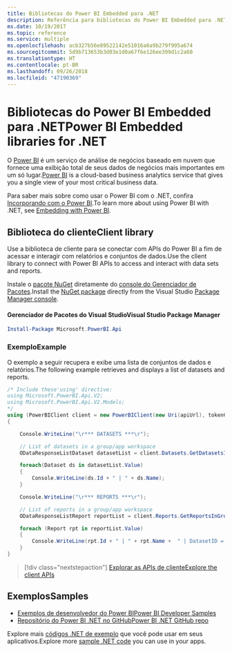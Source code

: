 ```yaml
---
title: Bibliotecas do Power BI Embedded para .NET
description: Referência para bibliotecas do Power BI Embedded para .NET
ms.date: 10/19/2017
ms.topic: reference
ms.service: multiple
ms.openlocfilehash: acb327b56e89522142e51016a6a9b279f995a674
ms.sourcegitcommit: 5d9b713653b3d03e1d0a67f6e126ee399d1c2a60
ms.translationtype: HT
ms.contentlocale: pt-BR
ms.lasthandoff: 09/26/2018
ms.locfileid: "47190369"
---
```

# <a name="power-bi-embedded-libraries-for-net"></a><span data-ttu-id="4865e-103">Bibliotecas do Power BI Embedded para .NET</span><span class="sxs-lookup"><span data-stu-id="4865e-103">Power BI Embedded libraries for .NET</span></span>

<span data-ttu-id="4865e-104">O [Power BI](https://powerbi.microsoft.com/) é um serviço de análise de negócios baseado em nuvem que fornece uma exibição total de seus dados de negócios mais importantes em um só lugar.</span><span class="sxs-lookup"><span data-stu-id="4865e-104">[Power BI](https://powerbi.microsoft.com/) is a cloud-based business analytics service that gives you a single view of your most critical business data.</span></span>

<span data-ttu-id="4865e-105">Para saber mais sobre como usar o Power BI com o .NET, confira [Incorporando com o Power BI](https://powerbi.microsoft.com/en-us/documentation/powerbi-developer-embedding/).</span><span class="sxs-lookup"><span data-stu-id="4865e-105">To learn more about using Power BI with .NET, see [Embedding with Power BI](https://powerbi.microsoft.com/en-us/documentation/powerbi-developer-embedding/).</span></span>

## <a name="client-library"></a><span data-ttu-id="4865e-106">Biblioteca do cliente</span><span class="sxs-lookup"><span data-stu-id="4865e-106">Client library</span></span>

<span data-ttu-id="4865e-107">Use a biblioteca de cliente para se conectar com APIs do Power BI a fim de acessar e interagir com relatórios e conjuntos de dados.</span><span class="sxs-lookup"><span data-stu-id="4865e-107">Use the client library to connect with Power BI APIs to access and interact with data sets and reports.</span></span>

<span data-ttu-id="4865e-108">Instale o [pacote NuGet](https://www.nuget.org/packages/Microsoft.PowerBI.Api) diretamente do [console do Gerenciador de Pacotes][PackageManager].</span><span class="sxs-lookup"><span data-stu-id="4865e-108">Install the [NuGet package](https://www.nuget.org/packages/Microsoft.PowerBI.Api) directly from the Visual Studio [Package Manager console][PackageManager].</span></span>

#### <a name="visual-studio-package-manager"></a><span data-ttu-id="4865e-109">Gerenciador de Pacotes do Visual Studio</span><span class="sxs-lookup"><span data-stu-id="4865e-109">Visual Studio Package Manager</span></span>

```powershell
Install-Package Microsoft.PowerBI.Api
```

### <a name="example"></a><span data-ttu-id="4865e-110">Exemplo</span><span class="sxs-lookup"><span data-stu-id="4865e-110">Example</span></span>

<span data-ttu-id="4865e-111">O exemplo a seguir recupera e exibe uma lista de conjuntos de dados e relatórios.</span><span class="sxs-lookup"><span data-stu-id="4865e-111">The following example retrieves and displays a list of datasets and reports.</span></span>

```csharp
/* Include these'using' directive:
using Microsoft.PowerBI.Api.V2;
using Microsoft.PowerBI.Api.V2.Models;
*/
using (PowerBIClient client = new PowerBIClient(new Uri(apiUrl), tokenCredentials))
{

    Console.WriteLine("\r*** DATASETS ***\r");

    // List of datasets in a group/app workspace
    ODataResponseListDataset datasetList = client.Datasets.GetDatasetsInGroup(groupId);

    foreach(Dataset ds in datasetList.Value)
    {
        Console.WriteLine(ds.Id + " | " + ds.Name);
    }

    Console.WriteLine("\r*** REPORTS ***\r");

    // List of reports in a group/app workspace
    ODataResponseListReport reportList = client.Reports.GetReportsInGroup(groupId);

    foreach (Report rpt in reportList.Value)
    {
        Console.WriteLine(rpt.Id + " | " + rpt.Name +  " | DatasetID = " + rpt.DatasetId);
    }
}
```

> [!div class="nextstepaction"]
> [<span data-ttu-id="4865e-112">Explorar as APIs de cliente</span><span class="sxs-lookup"><span data-stu-id="4865e-112">Explore the client APIs</span></span>](https://powerbi.microsoft.com/documentation/powerbi-developer-rest-api-reference/)

## <a name="samples"></a><span data-ttu-id="4865e-113">Exemplos</span><span class="sxs-lookup"><span data-stu-id="4865e-113">Samples</span></span>

* [<span data-ttu-id="4865e-114">Exemplos de desenvolvedor do Power BI</span><span class="sxs-lookup"><span data-stu-id="4865e-114">Power BI Developer Samples</span></span>](https://github.com/Microsoft/PowerBI-Developer-Samples)
* [<span data-ttu-id="4865e-115">Repositório do Power BI .NET no GitHub</span><span class="sxs-lookup"><span data-stu-id="4865e-115">Power BI .NET GitHub repo</span></span>](https://github.com/Microsoft/PowerBI-CSharp)

<span data-ttu-id="4865e-116">Explore mais [códigos .NET de exemplo](https://azure.microsoft.com/resources/samples/?platform=dotnet) que você pode usar em seus aplicativos.</span><span class="sxs-lookup"><span data-stu-id="4865e-116">Explore more [sample .NET code](https://azure.microsoft.com/resources/samples/?platform=dotnet) you can use in your apps.</span></span>

[PackageManager]: https://docs.microsoft.com/nuget/tools/package-manager-console
